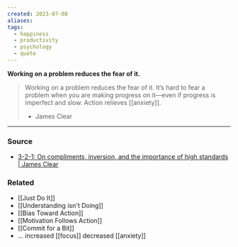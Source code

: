 ```yaml
---
created: 2023-07-08
aliases: 
tags:
  - happiness
  - productivity
  - psychology
  - quote
---
```

**Working on a problem reduces the fear of it.**

> Working on a problem reduces the fear of it.
> It’s hard to fear a problem when you are making progress on it—even if progress is imperfect and slow.
> Action relieves [[anxiety]].
> - James Clear

****
### Source

- [3-2-1: On compliments, inversion, and the importance of high standards | James Clear](https://jamesclear.com/3-2-1/september-24-2020)

### Related
- [[Just Do It]] 
- [[Understanding isn't Doing]] 
- [[Bias Toward Action]] 
- [[Motivation Follows Action]] 
- [[Commit for a Bit]]
- ... increased [[focus]] decreased [[anxiety]]